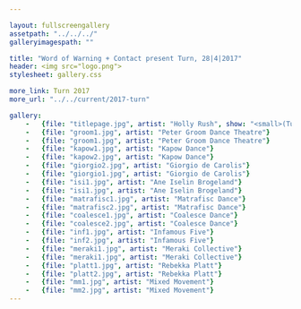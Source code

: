 ```yaml
---

layout: fullscreengallery
assetpath: "../../../"
galleryimagespath: ""

title: "Word of Warning + Contact present Turn, 28|4|2017"
header: <img src="logo.png">
stylesheet: gallery.css

more_link: Turn 2017
more_url: "../../current/2017-turn"

gallery:
    -   {file: "titlepage.jpg", artist: "Holly Rush", show: "<small>(Turn 2016) All images copyright &copy;2017 Word of Warning</small>"}
    -   {file: "groom1.jpg", artist: "Peter Groom Dance Theatre"}
    -   {file: "groom1.jpg", artist: "Peter Groom Dance Theatre"}
    -   {file: "kapow1.jpg", artist: "Kapow Dance"}
    -   {file: "kapow2.jpg", artist: "Kapow Dance"}
    -   {file: "giorgio2.jpg", artist: "Giorgio de Carolis"}
    -   {file: "giorgio1.jpg", artist: "Giorgio de Carolis"}
    -   {file: "isi1.jpg", artist: "Ane Iselin Brogeland"}
    -   {file: "isi1.jpg", artist: "Ane Iselin Brogeland"}
    -   {file: "matrafisc1.jpg", artist: "Matrafisc Dance"}
    -   {file: "matrafisc2.jpg", artist: "Matrafisc Dance"}
    -   {file: "coalesce1.jpg", artist: "Coalesce Dance"}
    -   {file: "coalesce2.jpg", artist: "Coalesce Dance"}
    -   {file: "inf1.jpg", artist: "Infamous Five"}
    -   {file: "inf2.jpg", artist: "Infamous Five"}
    -   {file: "meraki1.jpg", artist: "Meraki Collective"}     
    -   {file: "meraki1.jpg", artist: "Meraki Collective"}  
    -   {file: "platt1.jpg", artist: "Rebekka Platt"}
    -   {file: "platt2.jpg", artist: "Rebekka Platt"}
    -   {file: "mm1.jpg", artist: "Mixed Movement"}
    -   {file: "mm2.jpg", artist: "Mixed Movement"}
---
```

